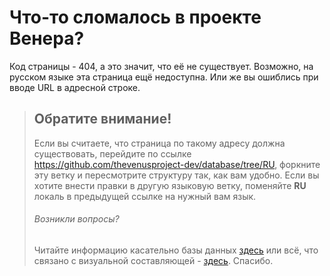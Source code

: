 # Что-то сломалось в проекте Венера?

Код страницы - 404, а это значит, что её не существует.
Возможно, на русском языке эта страница ещё недоступна.
Или же вы ошиблись при вводе URL в адресной строке.

<blockquote><h2>Обратите внимание!</h2><p>Если вы считаете, что страница по такому адресу должна существовать, перейдите по ссылке <a href="https://github.com/thevenusproject-dev/database/tree/RU" target="_blank">https://github.com/thevenusproject-dev/database/tree/RU</a>, форкните эту ветку и пересмотрите структуру так, как вам удобно. Если вы хотите внести правки в другую языковую ветку, поменяйте <b>RU</b> локаль в предыдущей ссылке на нужный вам язык.</p><h6>Возникли вопросы?</h6><p>Читайте информацию касательно базы данных <a href="https://github.com/thevenusproject-dev/database/wiki" target="_blank" title="TVP Database WIKI">здесь</a> или всё, что связано с визуальной составляющей - <a href="https://github.com/thevenusproject-dev/site-constructor/wiki" target="_blank" title="TVP Site & Visual part WIKI">здесь</a>. Спасибо.</p></blockquote>
